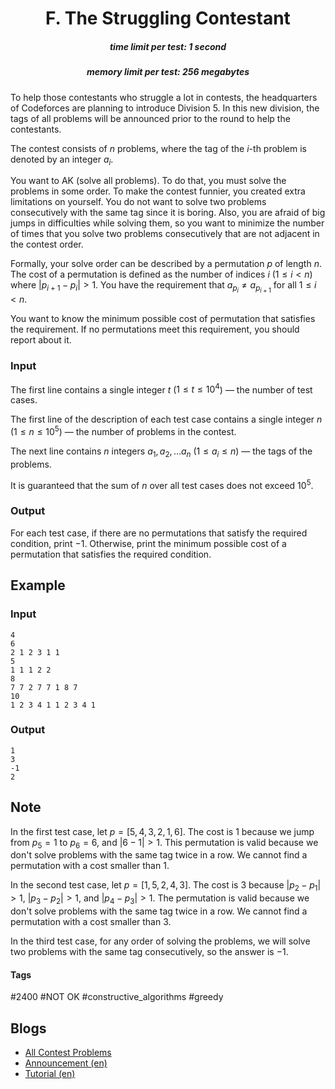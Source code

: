 <h1 style='text-align: center;'> F. The Struggling Contestant</h1>

<h5 style='text-align: center;'>time limit per test: 1 second</h5>
<h5 style='text-align: center;'>memory limit per test: 256 megabytes</h5>

To help those contestants who struggle a lot in contests, the headquarters of Codeforces are planning to introduce Division 5. In this new division, the tags of all problems will be announced prior to the round to help the contestants.

The contest consists of $n$ problems, where the tag of the $i$-th problem is denoted by an integer $a_i$.

You want to AK (solve all problems). To do that, you must solve the problems in some order. To make the contest funnier, you created extra limitations on yourself. You do not want to solve two problems consecutively with the same tag since it is boring. Also, you are afraid of big jumps in difficulties while solving them, so you want to minimize the number of times that you solve two problems consecutively that are not adjacent in the contest order.

Formally, your solve order can be described by a permutation $p$ of length $n$. The cost of a permutation is defined as the number of indices $i$ ($1\le i<n$) where $|p_{i+1}-p_i|>1$. You have the requirement that $a_{p_i}\ne a_{p_{i+1}}$ for all $1\le i< n$.

You want to know the minimum possible cost of permutation that satisfies the requirement. If no permutations meet this requirement, you should report about it.

### Input

The first line contains a single integer $t$ ($1\leq t\leq 10^4$) — the number of test cases.

The first line of the description of each test case contains a single integer $n$ ($1 \le n \le 10^5$) — the number of problems in the contest.

The next line contains $n$ integers $a_1,a_2,\ldots a_n$ ($1 \le a_i \le n$) — the tags of the problems.

It is guaranteed that the sum of $n$ over all test cases does not exceed $10^5$.

### Output

For each test case, if there are no permutations that satisfy the required condition, print $-1$. Otherwise, print the minimum possible cost of a permutation that satisfies the required condition.

## Example

### Input


```text
4
6
2 1 2 3 1 1
5
1 1 1 2 2
8
7 7 2 7 7 1 8 7
10
1 2 3 4 1 1 2 3 4 1
```
### Output


```text
1
3
-1
2
```
## Note

In the first test case, let $p=[5, 4, 3, 2, 1, 6]$. The cost is $1$ because we jump from $p_5=1$ to $p_6=6$, and $|6-1|>1$. This permutation is valid because we don't solve problems with the same tag twice in a row. We cannot find a permutation with a cost smaller than $1$.

In the second test case, let $p=[1,5,2,4,3]$. The cost is $3$ because $|p_2-p_1|>1$, $|p_3-p_2|>1$, and $|p_4-p_3|>1$. The permutation is valid because we don't solve problems with the same tag twice in a row. We cannot find a permutation with a cost smaller than $3$.

In the third test case, for any order of solving the problems, we will solve two problems with the same tag consecutively, so the answer is $-1$.



#### Tags 

#2400 #NOT OK #constructive_algorithms #greedy 

## Blogs
- [All Contest Problems](../Codeforces_Global_Round_12.md)
- [Announcement (en)](../blogs/Announcement_(en).md)
- [Tutorial (en)](../blogs/Tutorial_(en).md)
